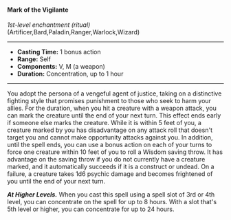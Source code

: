 #### Mark of the Vigilante
*1st-level enchantment* *(ritual)* (Artificer,Bard,Paladin,Ranger,Warlock,Wizard)
___
- **Casting Time:** 1 bonus action
- **Range:** Self
- **Components:** V, M (a weapon)
- **Duration:** Concentration, up to 1 hour
---
You adopt the persona of a vengeful agent of justice,
taking on a distinctive fighting style
that promises punishment to
those who seek to harm your
allies. For the duration, when
you hit a creature with a
weapon attack, you can mark
the creature until the end of
your next turn. This effect
ends early if someone else
marks the creature. While it is
within 5 feet of you, a creature
marked by you has
disadvantage on any attack roll
that doesn't target you and cannot
make opportunity attacks against
you.
In addition, until the spell
ends, you can use a bonus
action on each of your
turns to force one
creature within 10 feet
of you to roll a Wisdom
saving throw. It has
advantage on the
saving throw if you
do not currently
have a creature marked,
and it automatically succeeds if it is a construct or
undead. On a failure, a creature takes 1d6 psychic
damage and becomes frightened of you until the
end of your next turn.

***At Higher Levels.***  When you cast this spell using
a spell slot of 3rd or 4th level, you can concentrate
on the spell for up to 8 hours. With a slot that's 5th
level or higher, you can concentrate for up to 24
hours. 
